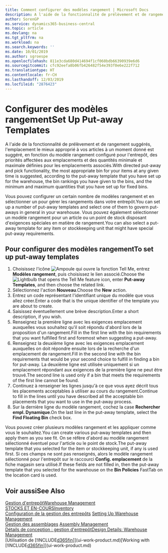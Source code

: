 ```yaml
---
title: Comment configurer des modèles rangement | Microsoft Docs
description: A l'aide de la fonctionnalité de prélèvement et de rangement suggérés, l'emplacement le mieux approprié à vos articles à un moment donné est suggéré, en fonction du modèle rangement configuré pour l'entrepôt, des priorités affectées aux emplacements et des quantités minimale et maximale définies pour les emplacements associés.
author: SorenGP
ms.service: dynamics365-business-central
ms.topic: article
ms.devlang: na
ms.tgt_pltfrm: na
ms.workload: na
ms.search.keywords: ''
ms.date: 10/01/2019
ms.author: sgroespe
ms.openlocfilehash: 811e3cda680d414694f1cf060bdb66390939e6d6
ms.sourcegitcommit: cfc92eefa8b06fb426482f54e393f0e6e222f712
ms.translationtype: HT
ms.contentlocale: fr-CH
ms.lasthandoff: 12/03/2019
ms.locfileid: "2876423"
---
```

# <a name="set-up-put-away-templates"></a><span data-ttu-id="5d511-103">Configurer des modèles rangement</span><span class="sxs-lookup"><span data-stu-id="5d511-103">Set Up Put-away Templates</span></span>
<span data-ttu-id="5d511-104">A l'aide de la fonctionnalité de prélèvement et de rangement suggérés, l'emplacement le mieux approprié à vos articles à un moment donné est suggéré, en fonction du modèle rangement configuré pour l'entrepôt, des priorités affectées aux emplacements et des quantités minimale et maximale définies pour les emplacements associés.</span><span class="sxs-lookup"><span data-stu-id="5d511-104">With directed put-away and pick functionality, the most appropriate bin for your items at any given time is suggested, according to the put-away template that you have set up for the warehouse, the bin rankings you have given to the bins, and the minimum and maximum quantities that you have set up for fixed bins.</span></span>  

<span data-ttu-id="5d511-105">Vous pouvez configurer un certain nombre de modèles rangement et en sélectionner un pour gérer les rangements dans votre entrepôt.</span><span class="sxs-lookup"><span data-stu-id="5d511-105">You can set up a number of put-away templates and select one of them to govern put-aways in general in your warehouse.</span></span> <span data-ttu-id="5d511-106">Vous pouvez également sélectionner un modèle rangement pour un article ou un point de stock disposant d'exigences spéciales en matière de rangement.</span><span class="sxs-lookup"><span data-stu-id="5d511-106">You can also select a put-away template for any item or stockkeeping unit that might have special put-away requirements.</span></span>  

## <a name="to-set-up-put-away-templates"></a><span data-ttu-id="5d511-107">Pour configurer des modèles rangement</span><span class="sxs-lookup"><span data-stu-id="5d511-107">To set up put-away templates</span></span>  
1.  <span data-ttu-id="5d511-108">Choisissez l'icône ![Ampoule qui ouvre la fonction Tell Me](media/ui-search/search_small.png "Dites-moi ce que vous voulez faire"), entrez **Modèles rangement**, puis choisissez le lien associé.</span><span class="sxs-lookup"><span data-stu-id="5d511-108">Choose the ![Lightbulb that opens the Tell Me feature](media/ui-search/search_small.png "Tell me what you want to do") icon, enter **Put-away Templates**, and then choose the related link.</span></span>  
2.  <span data-ttu-id="5d511-109">Sélectionnez l'action **Nouveau**.</span><span class="sxs-lookup"><span data-stu-id="5d511-109">Choose the **New** action.</span></span>  
3.  <span data-ttu-id="5d511-110">Entrez un code représentant l'identifiant unique du modèle que vous allez créer.</span><span class="sxs-lookup"><span data-stu-id="5d511-110">Enter a code that is the unique identifier of the template you are about to create.</span></span>  
4.  <span data-ttu-id="5d511-111">Saisissez éventuellement une brève description.</span><span class="sxs-lookup"><span data-stu-id="5d511-111">Enter a short description, if you wish.</span></span>  
5.  <span data-ttu-id="5d511-112">Renseignez la première ligne avec les exigences emplacement auxquelles vous souhaitez qu'il soit répondu d'abord lors de la proposition d'un rangement.</span><span class="sxs-lookup"><span data-stu-id="5d511-112">Fill in the first line with the bin requirements that you want fulfilled first and foremost when suggesting a put-away.</span></span>  
6.  <span data-ttu-id="5d511-113">Renseignez la deuxième ligne avec les exigences emplacement auxquelles on doit répondre ensuite lors de la recherche d'un emplacement de rangement.</span><span class="sxs-lookup"><span data-stu-id="5d511-113">Fill in the second line with the bin requirements that would be your second choice to fulfill in finding a bin for put-away.</span></span> <span data-ttu-id="5d511-114">La deuxième ligne est utilisée uniquement si un emplacement répondant aux exigences de la première ligne ne peut être trouvé.</span><span class="sxs-lookup"><span data-stu-id="5d511-114">The second line is used only if a bin that meets the requirements of the first line cannot be found.</span></span>  
7.  <span data-ttu-id="5d511-115">Continuez à renseigner les lignes jusqu'à ce que vous ayez décrit tous les placements acceptables à utiliser au cours du rangement.</span><span class="sxs-lookup"><span data-stu-id="5d511-115">Continue to fill in the lines until you have described all the acceptable bin placements that you want to use in the put-away process.</span></span>  
8.  <span data-ttu-id="5d511-116">Sur la dernière ligne du modèle rangement, cochez la case **Rechercher empl. Dynamique**.</span><span class="sxs-lookup"><span data-stu-id="5d511-116">On the last line in the put-away template, select the **Find Floating Bin** check box.</span></span>  

<span data-ttu-id="5d511-117">Vous pouvez créer plusieurs modèles rangement et les appliquer comme vous le souhaitez.</span><span class="sxs-lookup"><span data-stu-id="5d511-117">You can create various put-away templates and then apply them as you see fit.</span></span> <span data-ttu-id="5d511-118">On se réfère d'abord au modèle rangement sélectionné éventuel pour l'article ou le point de stock.</span><span class="sxs-lookup"><span data-stu-id="5d511-118">The put-away template that you selected for the item or stockkeeping unit, if any is used first.</span></span> <span data-ttu-id="5d511-119">Si ces champs ne sont pas renseignés, alors le modèle rangement sélectionné pour l'entrepôt sur le raccourci **Config. emplacement** de la fiche magasin sera utilisé.</span><span class="sxs-lookup"><span data-stu-id="5d511-119">If these fields are not filled in, then the put-away template that you selected for the warehouse on the **Bin Policies** FastTab on the location card is used.</span></span>  

## <a name="see-also"></a><span data-ttu-id="5d511-120">Voir aussi</span><span class="sxs-lookup"><span data-stu-id="5d511-120">See Also</span></span>  
[<span data-ttu-id="5d511-121">Gestion d'entrepôt</span><span class="sxs-lookup"><span data-stu-id="5d511-121">Warehouse Management</span></span>](warehouse-manage-warehouse.md)  
[<span data-ttu-id="5d511-122">STOCKS ET EN-COURS</span><span class="sxs-lookup"><span data-stu-id="5d511-122">Inventory</span></span>](inventory-manage-inventory.md)  
<span data-ttu-id="5d511-123">[Configuration de la gestion des entrepôts](warehouse-setup-warehouse.md)   </span><span class="sxs-lookup"><span data-stu-id="5d511-123">[Setting Up Warehouse Management](warehouse-setup-warehouse.md)   </span></span>  
<span data-ttu-id="5d511-124">[Gestion des assemblages](assembly-assemble-items.md)  </span><span class="sxs-lookup"><span data-stu-id="5d511-124">[Assembly Management](assembly-assemble-items.md)  </span></span>  
[<span data-ttu-id="5d511-125">Détails de conception : gestion d'entrepôt</span><span class="sxs-lookup"><span data-stu-id="5d511-125">Design Details: Warehouse Management</span></span>](design-details-warehouse-management.md)  
<span data-ttu-id="5d511-126">[Utilisation de [!INCLUDE[d365fin](includes/d365fin_md.md)]](ui-work-product.md)</span><span class="sxs-lookup"><span data-stu-id="5d511-126">[Working with [!INCLUDE[d365fin](includes/d365fin_md.md)]](ui-work-product.md)</span></span>
